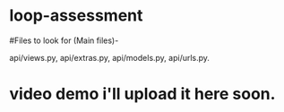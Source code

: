 # loop-assessment

#Files to look for (Main files)-

api/views.py, api/extras.py, api/models.py, api/urls.py.

# video demo i'll upload it here soon.

